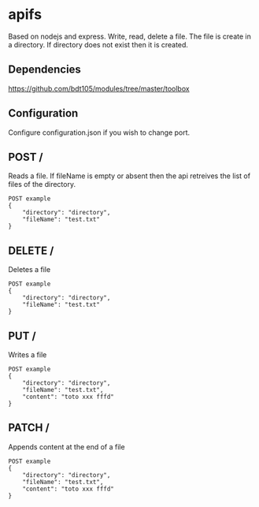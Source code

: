 # apifs

Based on nodejs and express.
Write, read, delete a file.
The file is create in a directory. If directory does not exist then it is created.

## Dependencies
https://github.com/bdt105/modules/tree/master/toolbox

## Configuration
Configure configuration.json if you wish to change port.

## POST /
Reads a file.
If fileName is empty or absent then the api retreives the list of files of the directory.

```
POST example
{
	"directory": "directory",
	"fileName": "test.txt"
}
```

## DELETE /
Deletes a file

```
POST example
{
	"directory": "directory",
	"fileName": "test.txt"
}
```

## PUT /
Writes a file

```
POST example
{
	"directory": "directory",
	"fileName": "test.txt",
    "content": "toto xxx fffd"
}
```

## PATCH /
Appends content at the end of a file

```
POST example
{
	"directory": "directory",
	"fileName": "test.txt",
    "content": "toto xxx fffd"
}
```